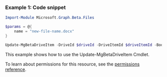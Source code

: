 ### Example 1: Code snippet

```powershellImport-Module Microsoft.Graph.Beta.Files

$params = @{
	name = "new-file-name.docx"
}

Update-MgBetaDriveItem -DriveId $driveId -DriveItemId $driveItemId -BodyParameter $params
```
This example shows how to use the Update-MgBetaDriveItem Cmdlet.
To learn about permissions for this resource, see the [permissions reference](/graph/permissions-reference).

